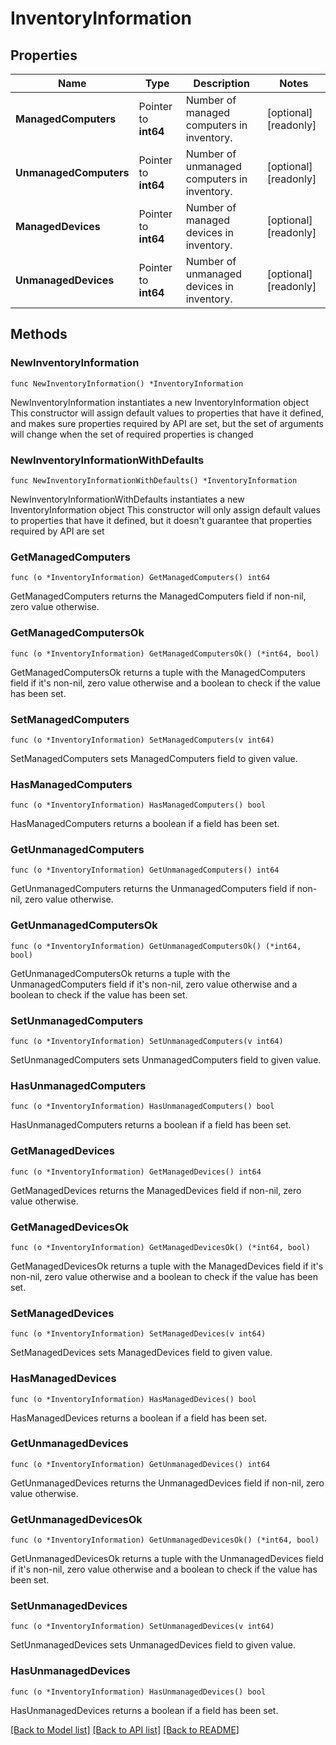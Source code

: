 # InventoryInformation

## Properties

Name | Type | Description | Notes
------------ | ------------- | ------------- | -------------
**ManagedComputers** | Pointer to **int64** | Number of managed computers in inventory. | [optional] [readonly] 
**UnmanagedComputers** | Pointer to **int64** | Number of unmanaged computers in inventory. | [optional] [readonly] 
**ManagedDevices** | Pointer to **int64** | Number of managed devices in inventory. | [optional] [readonly] 
**UnmanagedDevices** | Pointer to **int64** | Number of unmanaged devices in inventory. | [optional] [readonly] 

## Methods

### NewInventoryInformation

`func NewInventoryInformation() *InventoryInformation`

NewInventoryInformation instantiates a new InventoryInformation object
This constructor will assign default values to properties that have it defined,
and makes sure properties required by API are set, but the set of arguments
will change when the set of required properties is changed

### NewInventoryInformationWithDefaults

`func NewInventoryInformationWithDefaults() *InventoryInformation`

NewInventoryInformationWithDefaults instantiates a new InventoryInformation object
This constructor will only assign default values to properties that have it defined,
but it doesn't guarantee that properties required by API are set

### GetManagedComputers

`func (o *InventoryInformation) GetManagedComputers() int64`

GetManagedComputers returns the ManagedComputers field if non-nil, zero value otherwise.

### GetManagedComputersOk

`func (o *InventoryInformation) GetManagedComputersOk() (*int64, bool)`

GetManagedComputersOk returns a tuple with the ManagedComputers field if it's non-nil, zero value otherwise
and a boolean to check if the value has been set.

### SetManagedComputers

`func (o *InventoryInformation) SetManagedComputers(v int64)`

SetManagedComputers sets ManagedComputers field to given value.

### HasManagedComputers

`func (o *InventoryInformation) HasManagedComputers() bool`

HasManagedComputers returns a boolean if a field has been set.

### GetUnmanagedComputers

`func (o *InventoryInformation) GetUnmanagedComputers() int64`

GetUnmanagedComputers returns the UnmanagedComputers field if non-nil, zero value otherwise.

### GetUnmanagedComputersOk

`func (o *InventoryInformation) GetUnmanagedComputersOk() (*int64, bool)`

GetUnmanagedComputersOk returns a tuple with the UnmanagedComputers field if it's non-nil, zero value otherwise
and a boolean to check if the value has been set.

### SetUnmanagedComputers

`func (o *InventoryInformation) SetUnmanagedComputers(v int64)`

SetUnmanagedComputers sets UnmanagedComputers field to given value.

### HasUnmanagedComputers

`func (o *InventoryInformation) HasUnmanagedComputers() bool`

HasUnmanagedComputers returns a boolean if a field has been set.

### GetManagedDevices

`func (o *InventoryInformation) GetManagedDevices() int64`

GetManagedDevices returns the ManagedDevices field if non-nil, zero value otherwise.

### GetManagedDevicesOk

`func (o *InventoryInformation) GetManagedDevicesOk() (*int64, bool)`

GetManagedDevicesOk returns a tuple with the ManagedDevices field if it's non-nil, zero value otherwise
and a boolean to check if the value has been set.

### SetManagedDevices

`func (o *InventoryInformation) SetManagedDevices(v int64)`

SetManagedDevices sets ManagedDevices field to given value.

### HasManagedDevices

`func (o *InventoryInformation) HasManagedDevices() bool`

HasManagedDevices returns a boolean if a field has been set.

### GetUnmanagedDevices

`func (o *InventoryInformation) GetUnmanagedDevices() int64`

GetUnmanagedDevices returns the UnmanagedDevices field if non-nil, zero value otherwise.

### GetUnmanagedDevicesOk

`func (o *InventoryInformation) GetUnmanagedDevicesOk() (*int64, bool)`

GetUnmanagedDevicesOk returns a tuple with the UnmanagedDevices field if it's non-nil, zero value otherwise
and a boolean to check if the value has been set.

### SetUnmanagedDevices

`func (o *InventoryInformation) SetUnmanagedDevices(v int64)`

SetUnmanagedDevices sets UnmanagedDevices field to given value.

### HasUnmanagedDevices

`func (o *InventoryInformation) HasUnmanagedDevices() bool`

HasUnmanagedDevices returns a boolean if a field has been set.


[[Back to Model list]](../README.md#documentation-for-models) [[Back to API list]](../README.md#documentation-for-api-endpoints) [[Back to README]](../README.md)


